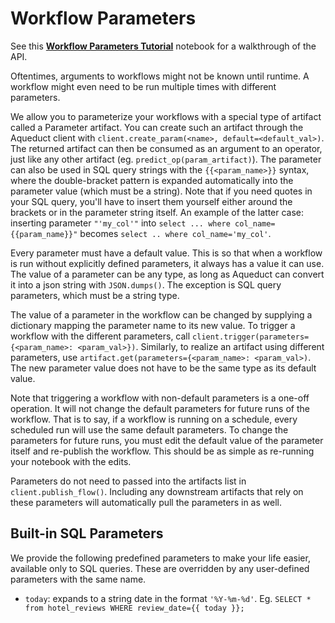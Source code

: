 # Workflow Parameters

See this [**Workflow Parameters Tutorial**](example-workflows/using-workflow-parameters.md) notebook for a walkthrough of the API.

Oftentimes, arguments to workflows might not be known until runtime. A workflow might even need to be run multiple times with different parameters.

We allow you to parameterize your workflows with a special type of artifact called a Parameter artifact. You can create such an artifact through the Aqueduct 
client with `client.create_param(<name>, default=<default_val>)`. The returned artifact can then be consumed as an argument to an operator, just like any other
artifact (eg. `predict_op(param_artifact)`). The parameter can also be used in SQL query strings with the `{{<param_name>}}` syntax, where the double-bracket pattern
is expanded automatically into the parameter value (which must be a string). Note that if you need quotes in your SQL query, you'll have to insert them yourself
either around the brackets or in the parameter string itself. An example of the latter case: inserting parameter `"'my_col'"` into `select ... where col_name={{param_name}}"` 
becomes `select .. where col_name='my_col'`.

Every parameter must have a default value. This is so that when a workflow is run without explicitly defined parameters, it always has a value it can use.
The value of a parameter can be any type, as long as Aqueduct can convert it into a json string with `JSON.dumps()`. The exception is SQL query parameters,
which must be a string type.

The value of a parameter in the workflow can be changed by supplying a dictionary mapping the parameter name to its new value. To trigger a workflow with 
the different parameters, call `client.trigger(parameters={<param_name>: <param_val>})`. Similarly, to realize an artifact using different parameters, use
`artifact.get(parameters={<param_name>: <param_val>)`. The new parameter value does not have to be the same type as its default value.

Note that triggering a workflow with non-default parameters is a one-off operation. It will not change the default parameters for future runs of the workflow. 
That is to say, if a workflow is running on a schedule, every scheduled run will use the same default parameters. To change the parameters for future runs,
you must edit the default value of the parameter itself and re-publish the workflow. This should be as simple as re-running your notebook with the edits.

Parameters do not need to passed into the artifacts list in `client.publish_flow()`. Including any downstream artifacts that rely on these parameters 
will automatically pull the parameters in as well.

## Built-in SQL Parameters

We provide the following predefined parameters to make your life easier, available only to SQL queries. These are overridden by any user-defined parameters with the same name.

- `today`: expands to a string date in the format `'%Y-%m-%d'`. Eg. `SELECT * from hotel_reviews WHERE review_date={{ today }};`

